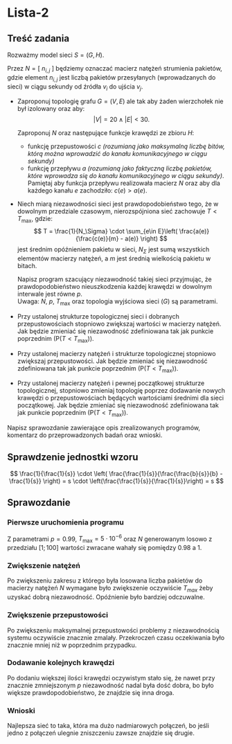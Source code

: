 # Lista-2

## Treść zadania

Rozważmy model sieci $S = (G,H)$.

Przez $N=[~n_{i,j}~]$ będziemy oznaczać macierz natężeń strumienia pakietów, gdzie element $n_{i,j}$ jest liczbą pakietów przesyłanych (wprowadzanych do sieci) w ciągu sekundy od źródła $v_i$ do ujścia $v_j$.

- Zaproponuj topologię grafu $G = (V,E)$ ale tak aby żaden wierzchołek nie był izolowany oraz aby:
  $$
  |V| = 20 \land |E| < 30.
  $$

  Zaproponuj $N$ oraz następujące funkcje krawędzi ze zbioru $H$:
  - funkcję przepustowości $c$ *(rozumianą jako maksymalną liczbę bitów, którą można wprowadzić do kanału komunikacyjnego w ciągu sekundy)*
  - funkcję przepływu $a$ *(rozumianą jako faktyczną liczbę pakietów, które wprowadza się do kanału komunikacyjnego w ciągu sekundy)*. Pamiętaj aby funkcja przepływu realizowała macierz $N$ oraz aby dla każdego kanału $e$ zachodziło: $c(e) > a(e)$.

- Niech miarą niezawodności sieci jest prawdopodobieństwo tego, że w dowolnym przedziale czasowym, nierozspójniona sieć zachowuje $T < T_{\max}$, gdzie:
  $$
  T = \frac{1}{N_\Sigma} \cdot \sum_{e\in E}\left( \frac{a(e)}{\frac{c(e)}{m} - a(e)} \right)
  $$
  jest średnim opóźnieniem pakietu w sieci, $N_\Sigma$ jest sumą wszystkich elementów macierzy natężeń, a $m$ jest średnią wielkością pakietu w bitach.

  Napisz program szacujący niezawodność takiej sieci przyjmując, że prawdopodobieństwo nieuszkodzenia każdej krawędzi w dowolnym interwale jest równe $p$.\
  Uwaga: $N$, $p$, $T_{\max}$ oraz topologia wyjściowa sieci ($G$) są parametrami.

- Przy ustalonej strukturze topologicznej sieci i dobranych przepustowościach stopniowo zwiększaj wartości w macierzy natężeń. Jak będzie zmieniać się niezawodność zdefiniowana tak jak punkcie poprzednim ($\mathrm{P}(T < T_{\max})$).

- Przy ustalonej macierzy natężeń i strukturze topologicznej stopniowo zwiększaj przepustowości. Jak będzie zmieniać się niezawodność zdefiniowana tak jak punkcie poprzednim ($\mathrm{P}(T < T_{\max})$).

- Przy ustalonej macierzy natężeń i pewnej początkowej strukturze topologicznej, stopniowo zmieniaj topologię poprzez dodawanie nowych krawędzi o przepustowościach będących wartościami średnimi dla sieci początkowej. Jak będzie zmieniać się niezawodność zdefiniowana tak jak punkcie poprzednim ($\mathrm{P}(T < T_{\max})$).

Napisz sprawozdanie zawierające opis zrealizowanych programów, komentarz do przeprowadzonych badań oraz wnioski.

## Sprawdzenie jednostki wzoru

$$
\frac{1}{\frac{1}{s}} \cdot \left( \frac{\frac{1}{s}}{\frac{\frac{b}{s}}{b} - \frac{1}{s}} \right) = s \cdot \left(\frac{\frac{1}{s}}{\frac{1}{s}}\right) = s
$$

## Sprawozdanie

### Pierwsze uruchomienia programu

Z parametrami $p = 0.99$, $T_{\max} = 5 \cdot 10^{-6}$ oraz $N$ generowanym losowo z przedziału $[1;100]$ wartości zwracane wahały się pomiędzy $0.98$ a $1$.

### Zwiększenie natężeń

Po zwiększeniu zakresu z którego była losowana liczba pakietów do macierzy natężeń $N$ wymagane było zwiększenie oczywiście $T_{max}$ żeby uzyskać dobrą niezawodność. Opóźnienie było bardziej odczuwalne.

### Zwiększenie przepustowości

Po zwiększeniu maksymalnej przepustowości problemy z niezawodnością systemu oczywiście znacznie zmalały. Przekroczeń czasu oczekiwania było znacznie mniej niż w poprzednim przypadku.

### Dodawanie kolejnych krawędzi

Po dodaniu większej ilości krawędzi oczywistym stało się, że nawet przy znacznie zmniejszonym $p$ niezawodność nadal była dość dobra, bo było większe prawdopodobieństwo, że znajdzie się inna droga.

### Wnioski

Najlepsza sieć to taka, która ma dużo nadmiarowych połączeń, bo jeśli jedno z połączeń ulegnie zniszczeniu zawsze znajdzie się drugie.
